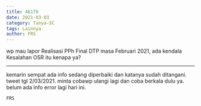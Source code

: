 ```yaml
---
title: 46176
date: 2021-03-03
category: Tanya-SC
tags: Lainnya
author: FRS
---
```


wp mau lapor Realisasi PPh Final DTP masa Februari 2021, ada kendala Kesalahan OSR itu kenapa ya?

---

kemarin sempat ada info sedang diperbaiki dan katanya sudah ditangani. tweet tgl 2/03/2021. minta cobawp ulangi lagi dan coba berkala dulu ya. belum ada info error lagi hari ini.

`FRS`
